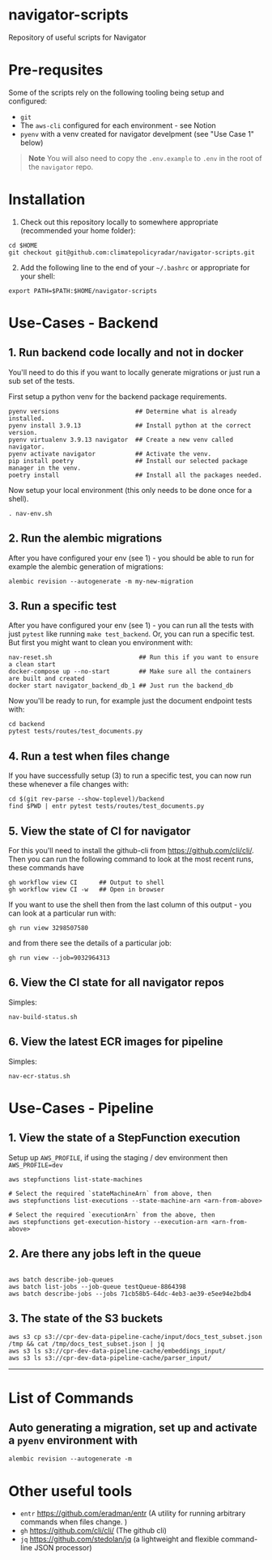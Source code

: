 # navigator-scripts
Repository of useful scripts for Navigator 

# Pre-requsites

Some of the scripts rely on the following tooling being setup and configured:

- `git` 
- The `aws-cli` configured for each environment - see Notion
- `pyenv` with a venv created for navigator develpment (see "Use Case 1" below)


> **Note**
> You will also need to copy the `.env.example` to `.env` in the root of the `navigator` repo.

# Installation

1. Check out this repository locally to somewhere appropriate (recommended your home folder):

```
cd $HOME
git checkout git@github.com:climatepolicyradar/navigator-scripts.git
```


2. Add the following line to the end of your `~/.bashrc` or appropriate for your shell:

```
export PATH=$PATH:$HOME/navigator-scripts
```

# Use-Cases - Backend

## 1. Run backend code locally and not in docker

You'll need to do this if you want to locally generate migrations or just run a sub set of the tests.

First setup a python venv for the backend package requirements.

```
pyenv versions                     ## Determine what is already installed.
pyenv install 3.9.13               ## Install python at the correct version.
pyenv virtualenv 3.9.13 navigator  ## Create a new venv called navigator.
pyenv activate navigator           ## Activate the venv.
pip install poetry                 ## Install our selected package manager in the venv.
poetry install                     ## Install all the packages needed.
```

Now setup your local environment (this only needs to be done once for a shell).

```
. nav-env.sh
```
## 2. Run the alembic migrations  

After you have configured your env (see 1) -  you should be able to run for example the alembic generation of migrations:
```
alembic revision --autogenerate -m my-new-migration
```

## 3. Run a specific test

After you have configured your env (see 1) - you can run all the tests with just `pytest` like running `make test_backend`. 
Or, you can run a specific test. But first you might want to clean you environment with:

``` 
nav-reset.sh                        ## Run this if you want to ensure a clean start
docker-compose up --no-start        ## Make sure all the containers are built and created
docker start navigator_backend_db_1 ## Just run the backend_db
```

Now you'll be ready to run, for example just the document endpoint tests with:
```
cd backend
pytest tests/routes/test_documents.py 

```

## 4. Run a test when files change

If you have successfully setup (3) to run a specific test, you can now run these whenever a file changes with:

```
cd $(git rev-parse --show-toplevel)/backend
find $PWD | entr pytest tests/routes/test_documents.py
```

## 5. View the state of CI for navigator

For this you'll need to install the github-cli from https://github.com/cli/cli/.
Then you can run the following command to look at the most recent runs, these commands have 

```
gh workflow view CI      ## Output to shell
gh workflow view CI -w   ## Open in browser
```

If you want to use the shell then from the last column of this output - you can look at a particular run with:

```
gh run view 3298507580
```

and from there see the details of a particular job:
```
gh run view --job=9032964313
```

## 6. View the CI state for all navigator repos

Simples:

```
nav-build-status.sh
```

## 6. View the latest ECR images for pipeline

Simples:

```
nav-ecr-status.sh
```

# Use-Cases - Pipeline

## 1. View the state of a StepFunction execution

Setup up `AWS_PROFILE`, if using the staging / dev environment then `AWS_PROFILE=dev`

```
aws stepfunctions list-state-machines

# Select the required `stateMachineArn` from above, then
aws stepfunctions list-executions --state-machine-arn <arn-from-above>

# Select the required `executionArn` from the above, then
aws stepfunctions get-execution-history --execution-arn <arn-from-above>

```

## 2. Are there any jobs left in the queue

```

aws batch describe-job-queues
aws batch list-jobs --job-queue testQueue-8864398
aws batch describe-jobs --jobs 71cb58b5-64dc-4eb3-ae39-e5ee94e2bdb4
```


## 3. The state of the S3 buckets
```
aws s3 cp s3://cpr-dev-data-pipeline-cache/input/docs_test_subset.json /tmp && cat /tmp/docs_test_subset.json | jq
aws s3 ls s3://cpr-dev-data-pipeline-cache/embeddings_input/
aws s3 ls s3://cpr-dev-data-pipeline-cache/parser_input/
```


----

# List of Commands

## **Auto generating a migration**, set up and activate a `pyenv` environment with 

```
alembic revision --autogenerate -m
```

# Other useful tools

- `entr` https://github.com/eradman/entr (A utility for running arbitrary commands when files change. )
- `gh` https://github.com/cli/cli/ (The github cli)
- `jq` https://github.com/stedolan/jq  (a lightweight and flexible command-line JSON processor)
